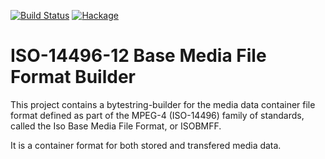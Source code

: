 [![Build Status](https://travis-ci.org/sheyll/isobmff-builder.svg?branch=master)](https://travis-ci.org/sheyll/isobmff-builder)
[![Hackage](https://img.shields.io/badge/hackage-isobmff-green.svg?style=flat)](http://hackage.haskell.org/package/isobmff-builder)

# ISO-14496-12 Base Media File Format Builder

This project contains a bytestring-builder for the media data container file
format defined as part of the MPEG-4 (ISO-14496) family of standards, called the
Iso Base Media File Format, or ISOBMFF.

It is a container format for both stored and transfered media data.

